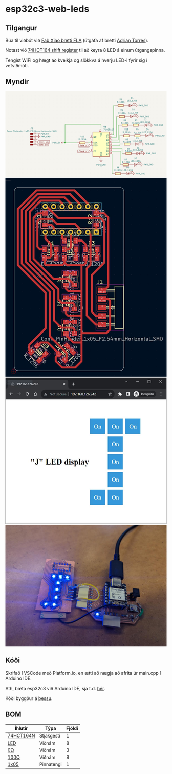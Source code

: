 # esp32c3-web-leds

## Tilgangur

Búa til viðbót við [Fab Xiao bretti FLA](https://github.com/Fab-Lab-Akureyri/fla-xiao) (útgáfa af bretti [Adrian Torres](https://fabacademy.org/2020/labs/leon/students/adrian-torres/fabxiao.html)). 

Notast við [74HCT164 shift register](https://www.diodes.com/assets/Datasheets/74HCT164.pdf) til að keyra 8 LED á einum útgangspinna. 

Tengist WiFi og hægt að kveikja og slökkva á hverju LED-i fyrir sig í vefviðmóti. 

## Myndir
![Schematic](schematic.jpg)
![PCB layout](layout.jpg)
![Web interface](web.jpg)
![Board](board.jpg)

## Kóði

Skrifað í VSCode með Platform.io, en ætti að nægja að afrita úr main.cpp í Arduino IDE. 

Ath, bæta esp32c3 við Arduino IDE, sjá t.d. [hér](https://dev.to/rafalozan0/esp32-c3-12f-using-the-arduino-ide-getting-started-environment-setup-38ij). 

Kóði byggður á [þessu](https://www.instructables.com/Web-Controlled-Desk-Lamp-With-XIAO-ESP32-C3/).

## BOM

|   Íhlutir |   Týpa    |   Fjöldi  |
|   ---     |   ---     |   ---     |
| [74HCT164N](https://www.digikey.com/en/products/detail/nxp-usa-inc/74hct164n-652/763124)              |   Stjakgesti  |   1   |
| [LED](https://www.digikey.com/en/products/detail/w%C3%BCrth-elektronik/150120BS75000/4489933)         |   Viðnám      |   8   |
| [0Ω](https://www.digikey.com/en/products/detail/yageo/RC1206FR-070RL/5698945)                         |   Viðnám      |   3   |
| [100Ω](https://www.digikey.com/en/products/detail/yageo/RC1206FR-07100RL/728491)                      |   Viðnám      |   8   |
| [1x05](https://www.digikey.com/en/products/detail/sullins-connector-solutions/GBC36SGSN-M89/862355)   |   Pinnatengi  |   1   |
